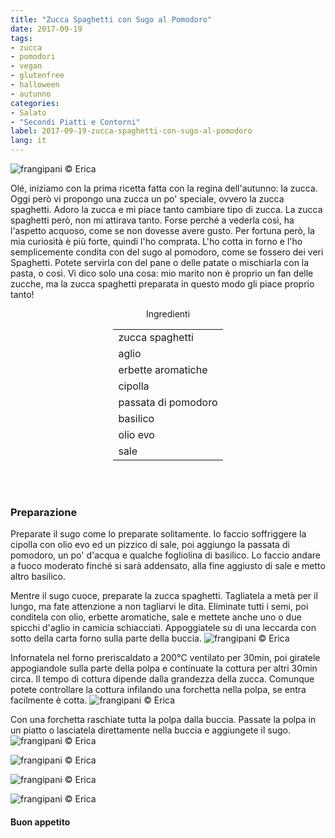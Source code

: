 ```yaml
---
title: "Zucca Spaghetti con Sugo al Pomodoro"
date: 2017-09-19
tags:
- zucca
- pomodori
- vegan
- glutenfree
- halloween
- autunno
categories:
- Salato
- "Secondi Piatti e Contorni"
label: 2017-09-19-zucca-spaghetti-con-sugo-al-pomodoro
lang: it
---
```

![](../2017-09-19-zucca-spaghetti-con-sugo-al-pomodoro/header.jpg "frangipani © Erica")

Olé, iniziamo con la prima ricetta fatta con la regina dell'autunno: la zucca. Oggi però vi propongo una zucca un po' speciale, ovvero la zucca spaghetti. Adoro la zucca e mi piace tanto cambiare tipo di zucca. La zucca spaghetti però, non mi attirava tanto. Forse perché a vederla così, ha l'aspetto acquoso, come se non dovesse avere gusto. Per fortuna però, la mia curiosità è più forte, quindi l'ho comprata. L'ho cotta in forno e l'ho semplicemente condita con del sugo al pomodoro, come se fossero dei veri Spaghetti. Potete servirla con del pane o delle patate o mischiarla con la pasta, o così. Vi dico solo una cosa: mio marito non è proprio un fan delle zucche, ma la zucca spaghetti preparata in questo modo gli piace proprio tanto!

<div id="wrapper" style="text-align: center">
  <div id="yourdiv" style="display: inline-block;">
    <div class="ingredients">
      <div class="ingredients-title">Ingredienti</div>
      <table>
        <tbody>
          <tr>
            <td>zucca spaghetti</td>
          </tr>
          <tr>
            <td>aglio</td>
          </tr>
          <tr>
            <td>erbette aromatiche</td>
          </tr>
          <tr>
            <td>cipolla</td>
          </tr>
          <tr>
            <td>passata di pomodoro</td>
          </tr>
          <tr>
            <td>basilico</td>
          </tr>
          <tr> 
            <td>olio evo</td>
          </tr>
          <tr>
            <td>sale</td>
          </tr>
        </tbody>
      </table>
      <br></br>
    </div>
  </div>
</div>


<h3>
  <font color="grey">
    <i class="fa-solid fa-gears"></i>
  </font> Preparazione
</h3>

Preparate il sugo come lo preparate solitamente. Io faccio soffriggere la cipolla con olio evo ed un pizzico di sale, poi aggiungo la passata di pomodoro, un po' d'acqua e qualche fogliolina di basilico. Lo faccio andare a fuoco moderato finché si sarà addensato, alla fine aggiusto di sale e metto altro basilico.

Mentre il sugo cuoce, preparate la zucca spaghetti. Tagliatela a metà per il lungo, ma fate attenzione a non tagliarvi le dita. Eliminate tutti i semi, poi conditela con olio, erbette aromatiche, sale e mettete anche uno o due spicchi d'aglio in camicia schiacciati. Appoggiatele su di una leccarda con sotto della carta forno sulla parte della buccia.
![](../2017-09-19-zucca-spaghetti-con-sugo-al-pomodoro/zuccacondita.jpg "frangipani © Erica")

Infornatela nel forno preriscaldato a 200°C ventilato per 30min, poi giratele appogiandole sulla parte della polpa e continuate la cottura per altri 30min circa. Il tempo di cottura dipende dalla grandezza della zucca. Comunque potete controllare la cottura infilando una forchetta nella polpa, se entra facilmente è cotta.
![](../2017-09-19-zucca-spaghetti-con-sugo-al-pomodoro/zuccacotta.jpg "frangipani © Erica")

Con una forchetta raschiate tutta la polpa dalla buccia. Passate la polpa in un piatto o lasciatela direttamente nella buccia e aggiungete il sugo.
![](../2017-09-19-zucca-spaghetti-con-sugo-al-pomodoro/risultato1.jpg "frangipani © Erica")

![](../2017-09-19-zucca-spaghetti-con-sugo-al-pomodoro/risultato2.jpg "frangipani © Erica")

![](../2017-09-19-zucca-spaghetti-con-sugo-al-pomodoro/risultato3.jpg "frangipani © Erica")

![](../2017-09-19-zucca-spaghetti-con-sugo-al-pomodoro/risultato4.jpg "frangipani © Erica")

<h4>Buon appetito
  <font color="red">
    <i class="fa-regular fa-face-smile"></i>
  </font>
</h4>
